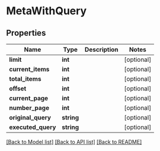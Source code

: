 # MetaWithQuery

## Properties
Name | Type | Description | Notes
------------ | ------------- | ------------- | -------------
**limit** | **int** |  | [optional] 
**current_items** | **int** |  | [optional] 
**total_items** | **int** |  | [optional] 
**offset** | **int** |  | [optional] 
**current_page** | **int** |  | [optional] 
**number_page** | **int** |  | [optional] 
**original_query** | **string** |  | [optional] 
**executed_query** | **string** |  | [optional] 

[[Back to Model list]](../../README.md#documentation-for-models) [[Back to API list]](../../README.md#documentation-for-api-endpoints) [[Back to README]](../../README.md)

